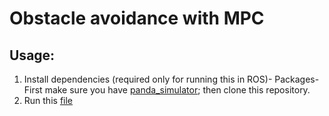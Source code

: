 # Obstacle avoidance with MPC

## Usage:
1) Install dependencies (required only for running this in ROS)-
Packages- First make sure you have [panda_simulator](https://github.com/justagist/panda_simulator/tree/noetic-devel); then clone this repository. 
2) Run this [file](/lib/convex_set/final_project.ipynb)

